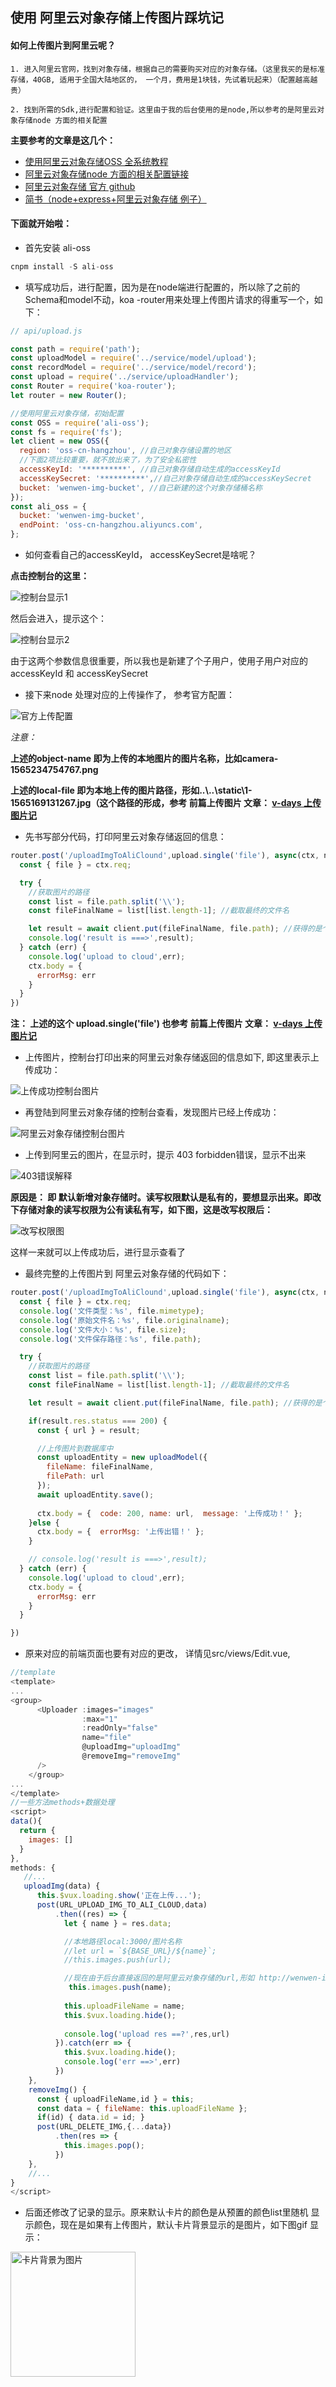 ## 使用 阿里云对象存储上传图片踩坑记

#### 如何上传图片到阿里云呢？


    1. 进入阿里云官网，找到对象存储，根据自己的需要购买对应的对象存储。（这里我买的是标准存储，40GB, 适用于全国大陆地区的， 一个月，费用是1块钱，先试着玩起来）（配置越高越贵）
    
    2. 找到所需的Sdk,进行配置和验证。这里由于我的后台使用的是node,所以参考的是阿里云对象存储node 方面的相关配置

**主要参考的文章是这几个：**

 * [使用阿里云对象存储OSS 全系统教程](https://zhuanlan.zhihu.com/p/45236836)
 * [阿里云对象存储node 方面的相关配置链接](https://help.aliyun.com/document_detail/111265.html?spm=a2c4g.11186623.6.1202.4b0d26f6mZVIt7)
 * [阿里云对象存储 官方 github](https://github.com/ali-sdk/ali-oss)
 * [简书（node+express+阿里云对象存储 例子）](https://www.jianshu.com/p/d19cb18ceaf8)



#### 下面就开始啦：
 * 首先安装 ali-oss

```js
cnpm install -S ali-oss
```

 * 填写成功后，进行配置，因为是在node端进行配置的，所以除了之前的Schema和model不动，koa -router用来处理上传图片请求的得重写一个，如下：
 
```js
// api/upload.js

const path = require('path');
const uploadModel = require('../service/model/upload');
const recordModel = require('../service/model/record');
const upload = require('../service/uploadHandler');
const Router = require('koa-router');
let router = new Router();

//使用阿里云对象存储，初始配置
const OSS = require('ali-oss');
const fs = require('fs');
let client = new OSS({
  region: 'oss-cn-hangzhou', //自己对象存储设置的地区
  //下面2项比较重要，就不放出来了，为了安全私密性
  accessKeyId: '**********', //自己对象存储自动生成的accessKeyId
  accessKeySecret: '**********',//自己对象存储自动生成的accessKeySecret
  bucket: 'wenwen-img-bucket', //自己新建的这个对象存储桶名称
});
const ali_oss = {
  bucket: 'wenwen-img-bucket',
  endPoint: 'oss-cn-hangzhou.aliyuncs.com',
};
```


  * 如何查看自己的accessKeyId， accessKeySecret是啥呢？

**点击控制台的这里：**

![控制台显示1](https://wrapper-1258672812.cos.ap-chengdu.myqcloud.com/19-8-8/1143.png)

然后会进入，提示这个：

![控制台显示2](https://wrapper-1258672812.cos.ap-chengdu.myqcloud.com/19-8-8/1145.png)


由于这两个参数信息很重要，所以我也是新建了个子用户，使用子用户对应的accessKeyId 和 accessKeySecret

 * 接下来node 处理对应的上传操作了， 参考官方配置：

![官方上传配置](https://wrapper-1258672812.cos.ap-chengdu.myqcloud.com/19-8-8/1147.png)


*注意：*

  **上述的object-name 即为上传的本地图片的图片名称，比如camera-1565234754767.png**

  **上述的local-file 即为本地上传的图片路径，形如..\\..\\static\\1-1565169131267.jpg（这个路径的形成，参考 前篇上传图片 文章： [v-days 上传图片记](https://github.com/wenwen1995/v-Days/blob/master/readme/README3.md)**


* 先书写部分代码，打印阿里云对象存储返回的信息：

```js
router.post('/uploadImgToAliClound',upload.single('file'), async(ctx, next) => {
  const { file } = ctx.req;

  try {
    //获取图片的路径
    const list = file.path.split('\\');
    const fileFinalName = list[list.length-1]; //截取最终的文件名

    let result = await client.put(fileFinalName, file.path); //获得的是个对象
    console.log('result is ===>',result);
  } catch (err) {
    console.log('upload to cloud',err);
    ctx.body = {
      errorMsg: err
    }
  }
})
```

 **注： 上述的这个 upload.single('file') 也参考 前篇上传图片 文章： [v-days 上传图片记](https://github.com/wenwen1995/v-Days/blob/master/readme/README3.md)**


  * 上传图片，控制台打印出来的阿里云对象存储返回的信息如下, 即这里表示上传成功：

![上传成功控制台图片](https://wrapper-1258672812.cos.ap-chengdu.myqcloud.com/19-8-8/1.png)

 * 再登陆到阿里云对象存储的控制台查看，发现图片已经上传成功：

![阿里云对象存储控制台图片](https://wrapper-1258672812.cos.ap-chengdu.myqcloud.com/19-8-8/2.png)


 * 上传到阿里云的图片，在显示时，提示 403 forbidden错误，显示不出来

![403错误解释](https://wrapper-1258672812.cos.ap-chengdu.myqcloud.com/19-8-8/3.png)


**原因是： 即  默认新增对象存储时。读写权限默认是私有的，要想显示出来。即改下存储对象的读写权限为公有读私有写，如下图，这是改写权限后：**

![改写权限图](https://wrapper-1258672812.cos.ap-chengdu.myqcloud.com/19-8-8/4.png)

这样一来就可以上传成功后，进行显示查看了

* 最终完整的上传图片到 阿里云对象存储的代码如下：

```js
router.post('/uploadImgToAliClound',upload.single('file'), async(ctx, next) => {
  const { file } = ctx.req;
  console.log('文件类型：%s', file.mimetype);
  console.log('原始文件名：%s', file.originalname);
  console.log('文件大小：%s', file.size);
  console.log('文件保存路径：%s', file.path);

  try {
    //获取图片的路径
    const list = file.path.split('\\');
    const fileFinalName = list[list.length-1]; //截取最终的文件名

    let result = await client.put(fileFinalName, file.path); //获得的是个对象

    if(result.res.status === 200) {
      const { url } = result;

      //上传图片到数据库中
      const uploadEntity = new uploadModel({
        fileName: fileFinalName,
        filePath: url
      });
      await uploadEntity.save();
      
      ctx.body = {  code: 200, name: url,  message: '上传成功！' };
    }else {
      ctx.body = {  errorMsg: '上传出错！' };
    }

    // console.log('result is ===>',result);
  } catch (err) {
    console.log('upload to cloud',err);
    ctx.body = {
      errorMsg: err
    }
  }

})
```
 
 * 原来对应的前端页面也要有对应的更改，  详情见src/views/Edit.vue,

```js
//template
<template>
...
<group>
      <Uploader :images="images"
                :max="1"
                :readOnly="false"
                name="file"
                @uploadImg="uploadImg"
                @removeImg="removeImg"
      />
    </group>
...
</template>
//一些方法methods+数据处理
<script>
data(){
  return {
    images: []
  }
},
methods: {
   //...
   uploadImg(data) {
      this.$vux.loading.show('正在上传...');
      post(URL_UPLOAD_IMG_TO_ALI_CLOUD,data)
          .then((res) => {
            let { name } = res.data;

            //本地路径local:3000/图片名称
            //let url = `${BASE_URL}/${name}`;
            //this.images.push(url);

            //现在由于后台直接返回的是阿里云对象存储的url,形如 http://wenwen-img-bucket.oss-cn-hangzhou.aliyuncs.com/%E5%8A%A0%E5%8F%B7-1565234815376.png，所以前面不需要添加host 进行拼接
             this.images.push(name);
    
            this.uploadFileName = name;
            this.$vux.loading.hide();
            
            console.log('upload res ==?',res,url)
          }).catch(err => {
            this.$vux.loading.hide();
            console.log('err ==>',err)
          })
    },
    removeImg() {
      const { uploadFileName,id } = this;
      const data = { fileName: this.uploadFileName };
      if(id) { data.id = id; }
      post(URL_DELETE_IMG,{...data})
          .then(res => {
            this.images.pop();
          })
    },
    //...
}
</script>
```

 * 后面还修改了记录的显示。原来默认卡片的颜色是从预置的颜色list里随机
显示颜色，现在是如果有上传图片，默认卡片背景显示的是图片，如下图gif
显示：


<img src="https://wrapper-1258672812.cos.ap-chengdu.myqcloud.com/19-8-8/1.gif" width="200px" alt="卡片背景为图片">






  




  




